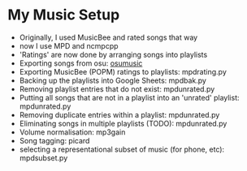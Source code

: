 # My Music Setup
- Originally, I used MusicBee and rated songs that way
- now I use MPD and ncmpcpp
- 'Ratings' are now done by arranging songs into playlists
- Exporting songs from osu: [osumusic](https://github.com/makurell/osumusic)
- Exporting MusicBee (POPM) ratings to playlists: mpdrating.py
- Backing up the playlists into Google Sheets: mpdbak.py
- Removing playlist entries that do not exist: mpdunrated.py
- Putting all songs that are not in a playlist into an 'unrated' playlist: mpdunrated.py
- Removing duplicate entries within a playlist: mpdunrated.py
- Eliminating songs in multiple playlists (TODO): mpdunrated.py
- Volume normalisation: mp3gain
- Song tagging: picard
- selecting a representational subset of music (for phone, etc): mpdsubset.py
